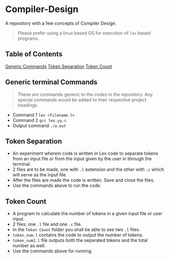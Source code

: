 # Compiler-Design
A repository with a few concepts of Compiler Design.

> Please prefer using a linux based OS for execution of `lex` based programs.

## Table of Contents
[Generic Commands](#Generic-terminal-Commands)
[Token Separation](#Token-Separation)
[Token Count](#Token-Count)

## Generic terminal Commands
> These are commands generic to the codes in the repository. Any special commands would be added to their respective project headings.
- Command 1  `lex <filename.l>`  
- Command 2  `gcc lex.yy.c`
- Output command  `./a.out`

## Token Separation
- An experiment wherein code is written in Lex code to separate tokens from an input file or from the input given by the user in through the terminal.
- 2 files are to be made, one with `.l` extension and the other with `.c` which will serve as the input file.
- After the files are made the code is written. Save and close the files.
- Use the commands above to run the code.

## Token Count
- A program to calculate the number of tokens in a given input file or user input.
- 2 files; one `.l` file and one `.c` file.
- In the `Token Count` folder you shall be able to see two `.l` files.
- `token_num.l` contains the code to output the number of tokens.
- `token_num2.l` file outputs both the separated tokens and the total number as well.
- Use the commands above for running.
